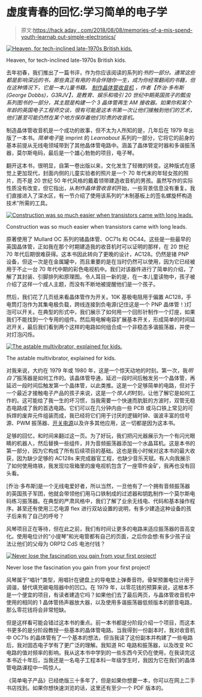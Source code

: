 # 虚度青春的回忆:学习简单的电子学

> 原文:[https://hack aday . com/2018/08/08/memories-of-a-mis-spend-youth-learnab out-simple-electronics/](https://hackaday.com/2018/08/08/memories-of-a-mis-spent-youth-learnabout-simple-electronics/)

[![Heaven, for tech-inclined late-1970s British kids.](../Images/9a99726be37f78a7ea4300b90563bfb4.png)](https://hackaday.com/wp-content/uploads/2018/07/learnabout-book-covers.jpg)

Heaven, for tech-inclined late-1970s British kids.

去年初春，我们推出了一篇书评，作为你应该阅读的系列的*书的一部分。通常这些都是影响深远的书，那些真正有用的书会伴随你一生，成为你经常翻阅的书籍，但在这种情况下，它是一本儿童书籍。 [*制作晶体管收音机*](https://hackaday.com/2017/02/03/books-you-should-read-making-a-transistor-radio/) ，作者【乔治·多布斯(George Dobbs)，G3RJV】，是教育、娱乐和吸引 20 世纪中期英国孩子的瓢虫系列图书的一部分，其主题是构建一个 3 晶体管再生 AM 接收器。如果你和某个年龄的英国电子工程师交谈，很有可能是这本书第一次让他们接触到他们的艺术，他们甚至可能仍然在某个地方保存着他们珍贵的收音机。*

制造晶体管收音机是一个成功的故事，但不太为人所知的是，几年后在 1979 年出版了一本书。*简单电子*是 imprint 的 *Learnabout* 系列的一部分，它将它的前身的基本前提从无线电领域带到了其他晶体管电路中。涵盖了晶体管定时器和多谐振荡器，莫尔斯电码，最后是一个雄心勃勃的项目，电子琴。

翻开这本书，很明显，自第一卷出版以来，文化发生了轻微的转变。这种版式在感觉上更加现代，封面内侧的儿童实验者的照片是一个 70 年代末的年轻女孩的照片，而不是 20 世纪 50 年代风格的戴着领带建造收音机的男孩。虽然写作的实际性质没有改变，但它指出，从*制作晶体管收音机*开始，一些背景信息没有重复。我们直接进入了深水区，有一节介绍了使用该系列的“木制基板上的签名螺旋杯构造技术”所需的工具。

[![Construction was so much easier when transistors came with long leads.](../Images/597d184daafc44a6103921494e14bb66.png)](https://hackaday.com/wp-content/uploads/2018/07/learnabout-ac1281.jpg)

Construction was so much easier when transistors came with long leads.

原著使用了 Mullard OC 系列的锗晶体管、OC71s 和 OC44。这些是一些最早的英国晶体管，正如我在那个时期建造我的收音机时可以证明的那样，在 20 世纪 70 年代后期很难获得。这本书因此转向了更晚的设计，AC128。仍然是锗 PNP 设备，但这一次是在金属罐中，而且重要的是在当时仍然可以使用，因为它已经被用于不止一台 70 年代中期的彩色电视机中。我们对该器件进行了简单的介绍，了解了其封装、引脚排列和原理图。令人耳目一新的是，在一本儿童读物中，孩子被介绍了这样一个成人主题，而没有不断地被提醒他们是一个孩子。

然后，我们花了几页纸来看晶体管作为开关。10K 基极电阻用于偏置 AC128，手电筒灯泡作为其集电极负载，跨线连接到负电源(记住这是一个 PNP 晶体管！)灯泡可以开关。在典型的形式中，我们展示了如何用一个回形针制作一个灯座，如果我们不能找到一个专用的组件。然后用电解电容扩展基本开关，形成简单的时间延迟开关，最后我们看到两个这样的电路如何组合成一个非稳态多谐振荡器，并使一对灯泡闪烁。

[![The astable multivibrator, explained for kids.](../Images/763134921c0137259b4025d8521f9d13.png)](https://hackaday.com/wp-content/uploads/2018/07/learnabout-multivibrator-explained2.jpg)

The astable multivibrator, explained for kids.

对我来说，大约在 1979 年或 1980 年，这是一个惊天动地的时刻。第一次，我*明白了*振荡器是如何工作的。该晶体管导通，延迟一段时间后触发另一个晶体管，再延迟一段时间后触发第一个晶体管，以此类推。这是一个足够简单的电路，但对于一个最近才接触电子产品的孩子来说，这是一个*惊人的*时刻，让他了解它是如何工作的。这可能给了我一生的坏习惯，当我需要一个快速而肮脏的方波时，双管无稳态电路成了我的首选电路。它们可以在几分钟内由一些 PCB 或马口铁上常见的可拆焊的废弃元件组装而成，我已经将它们用于讨厌的逻辑时钟、谐波丰富的信号源、PWM 振荡器、[开关电源](https://hackaday.com/2016/10/04/a-quickly-hacked-together-avalanche-pulse-generator/)以及许多其他应用，这一切都是因为这本书。

足够的回忆，和时间来翻过这一页。为了好玩，我们把闪光器展示为一个有闪光眼睛的机器人，然后替换一些组件，并为音频振荡器添加一个水晶耳机。这是本书的第一部分，因为它构成了所有后续项目的基础。这也是我小时候对这本书的最大收获，因为缺少足够的 AC128s 来完成器官工程，也缺少音乐天赋。有人向我展示了如何使用烙铁，我发现垃圾箱里的废电视机包含了一座零件金矿，我再也没有回头看。

[乔治·多布斯]是一个无线电爱好者，所以当然，一旦他有了一个拥有音频振荡器的英国孩子军团，他就会带领他们用马口铁制成的过滤器和钥匙制作一个莫尔斯电码练习振荡器。在典型的严肃风格中，我们了解了业余无线电、代码和基本操作程序。甚至还有使用三芯电源 flex 进行双站设置的说明，有多少建造这种设备的孩子后来有了自己的呼号？

风琴项目正在等待，但在此之前，我们有时间让更多的电路来适应振荡器的音高变化。使用电位计的“小提琴”和光电管都有自己的页面，之后你会想:有多少孩子设法让他们的父母为 ORP12 CdS 电池付钱？

[![Never lose the fascination you gain from your first project!](../Images/362a4152bcffe10a56cf397c1a7018a0.png)](https://hackaday.com/wp-content/uploads/2018/07/learnabout-kid.jpg)

Never lose the fascination you gain from your first project!

风琴属于“唱针”类型，用唱针在键盘上的导电垫上弹奏音符。骨架预置电位计用于调谐，替代填充碳电阻器中的凹口。在 1979 年，以零花钱的预算来说，这根本不是一个便宜的项目，有读者建造它吗？如果他们去了最后两页，与晶体管收音机中使用的相同的 1 晶体管扬声器放大器，以及使用多谐振荡器低频版本的颤音电路，那么零花钱将会非常短缺。

但是这样看可能会错过这本书的重点。前一本书都是分阶段介绍一个项目，而这本书更多的是分阶段教授一些基本的晶体管电路。当我得到一份副本时，我对收音机中 OC71s 的晶体管有了一个基本的想法，但当我读了这份副本并构建了一些电路后，我对固态电子学有了更广泛的理解。我知道 RC 电路和振荡器，以及改变 RC 电路的值对频率的影响。我从这本书中学到的一些东西今天仍在使用，在我读完这本书近十年后，当我还是一名电子工程本科一年级学生时，我因为它在我们的晶体管电路课程中一鸣惊人。

《简单电子产品》已经绝版三十多年了，但是如果你想要一本，你可以在网上二手书店找到。如果你想快速浏览的话，这里还有至少一个 PDF 版本的。